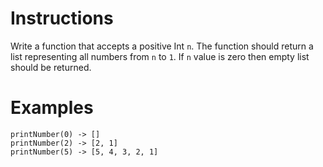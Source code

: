 # Instructions
Write a function that accepts a positive Int `n`. The function should return a list representing all numbers from `n` to `1`. If `n` value
is zero then empty list should be returned.

# Examples
```
printNumber(0) -> []
printNumber(2) -> [2, 1]
printNumber(5) -> [5, 4, 3, 2, 1]
```
